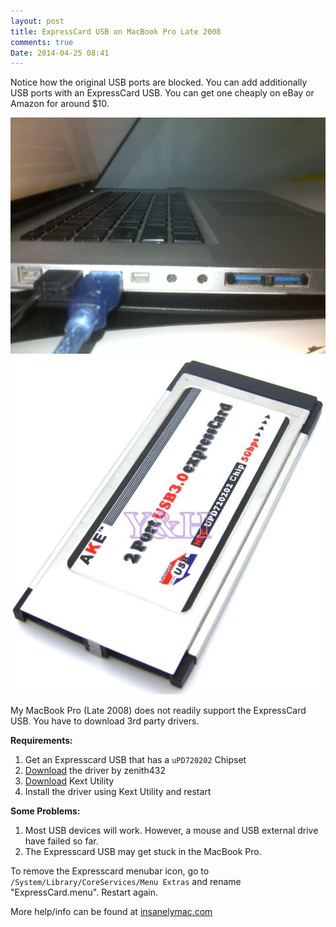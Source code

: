 ```yaml
---
layout: post
title: ExpressCard USB on MacBook Pro Late 2008
comments: true
Date: 2014-04-25 08:41 
---
```


Notice how the original USB ports are blocked. You can add additionally USB ports with an ExpressCard USB. You can get one cheaply on eBay or Amazon for around $10.

<img src="img/ExpressCard-USB-Blocked.jpg"/>

<img src="img/ExpressCard-USB.JPG"/>

My MacBook Pro (Late 2008) does not readily support the ExpressCard USB. You have to download 3rd party drivers.

**Requirements:**

1. Get an Expresscard USB that has a `uPD720202` Chipset
2. <a href="http://sourceforge.net/projects/genericusbxhci/files/latest/download" target="_blank">Download</a> the driver by zenith432 
3. <a href="http://cvad-mac.narod.ru/index/0-4" target="_blank">Download</a> Kext Utility
4. Install the driver using Kext Utility and restart

**Some Problems:**

1. Most USB devices will work. However, a mouse and USB external drive have failed so far.
2. The Expresscard USB may get stuck in the MacBook Pro.

To remove the Expresscard menubar icon, go to `/System/Library/CoreServices/Menu Extras` and rename "ExpressCard.menu". Restart again.

More help/info can be found at <a href="http://www.insanelymac.com/forum/topic/286860-genericusbxhci-usb-30-driver-for-os-x-with-source" target="_blank">insanelymac.com</a> 
